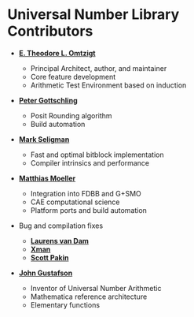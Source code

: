 Universal Number Library Contributors
============================================

* **[E. Theodore L. Omtzigt](https://github.com/Ravenwater)**

  * Principal Architect, author, and maintainer
  * Core feature development
  * Arithmetic Test Environment based on induction

* **[Peter Gottschling](https://github.com/petergottschling)**

  * Posit Rounding algorithm
  * Build automation

* **[Mark Seligman](https://github.com/suiji)**

  * Fast and optimal bitblock implementation
  * Compiler intrinsics and performance

* **[Matthias Moeller](https://github.com/mmoelle1)**

  * Integration into FDBB and G+SMO
  * CAE computational science
  * Platform ports and build automation
 
* Bug and compilation fixes
  * **[Laurens van Dam]( https://github.com/lvandam)**
  * **[Xman]( https://github.com/xman)**
  * **[Scott Pakin]( https://github.com/spakin)**
  
  
* **[John Gustafson](https://en.wikipedia.org/wiki/John_Gustafson_(scientist))**

  * Inventor of Universal Number Arithmetic
  * Mathematica reference architecture
  * Elementary functions